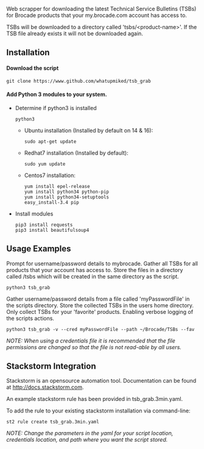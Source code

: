 Web scrapper for downloading the latest Technical Service Bulletins (TSBs) for Brocade products that your my.brocade.com account has access to.  

TSBs will be downloaded to a directory called 'tsbs/\<product-name\>'. If the TSB file already exists it will not be downloaded again. 

## Installation  

#### Download the script  

```  
git clone https://www.github.com/whatupmiked/tsb_grab  
```  
#### Add Python 3 modules to your system.  

  - Determine if python3 is installed  
    ```
    python3  
    ```  

    - Ubuntu installation (Installed by default on 14 & 16):  

      ```  
      sudo apt-get update  
      ```  

    - Redhat7 installation (Installed by default):  

      ```  
      sudo yum update  
      ```  
    - Centos7 installation:  
      
      ```
      yum install epel-release  
      yum install python34 python-pip  
      yum install python34-setuptools  
      easy_install-3.4 pip
      ```

  - Install modules   

    ```
    pip3 install requests  
    pip3 install beautifulsoup4  
    ```

## Usage Examples  

Prompt for username/password details to mybrocade. Gather all TSBs for all products that your account has access to. Store the files in a directory called /tsbs which will be created in the same directory as the script.  
```  
python3 tsb_grab  
```  
Gather username/password details from a file called 'myPasswordFile' in the scripts directory. Store the collected TSBs in the users home directory. Only collect TSBs for your 'favorite' products. Enabling verbose logging of the scripts actions.   
```  
python3 tsb_grab -v --cred myPasswordFile --path ~/Brocade/TSBs --fav  
```
*NOTE: When using a credentials file it is recommended that the file permissions are changed so that the file is not read-able by all users.* 

## Stackstorm Integration  

Stackstorm is an opensource automation tool. Documentation can be found at http://docs.stackstorm.com.  

An example stackstorm rule has been provided in tsb_grab.3min.yaml.

To add the rule to your existing stackstorm installation via command-line:  
```
st2 rule create tsb_grab.3min.yaml  
```
*NOTE: Change the parameters in the yaml for your script location, credentials location, and path where you want the script stored.*   
